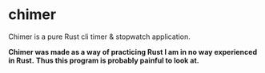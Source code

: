 # chimer
Chimer is a pure Rust cli timer &amp; stopwatch application.

**Chimer was made as a way of practicing Rust I am in no way experienced in Rust.**
**Thus this program is probably painful to look at.**

